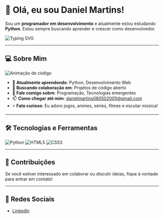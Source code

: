 # 👋 Olá, eu sou Daniel Martins!

Sou um **programador em desenvolvimento** e atualmente estou estudando **Python**. Estou sempre buscando aprender e crescer como desenvolvedor.

![Typing SVG](https://readme-typing-svg.herokuapp.com?color=36BCF7&size=24&center=true&vCenter=true&width=500&lines=Programador+em+Desenvolvimento;Amante+de+Tecnologia;Sempre+aprendendo+coisas+novas!)

---

## 💻 Sobre Mim

![Animação de código](https://www.google.com/url?sa=i&url=https%3A%2F%2Fbr.pinterest.com%2Fpin%2F887842514023350451%2F&psig=AOvVaw2LlyE41zvhdLqq33adhHfB&ust=1729481561446000&source=images&cd=vfe&opi=89978449&ved=0CBMQjRxqFwoTCNCJgoODnIkDFQAAAAAdAAAAABAE)

- 🌱 **Atualmente aprendendo**: Python, Desenvolvimento Web
- 👯 **Buscando colaboração em**: Projetos de código aberto
- 💬 **Fale comigo sobre**: Programação, Tecnologias emergentes
- 📫 **Como chegar até mim**: [danielmartins080502005@gmail.com](mailto:danielmartins080502005@gmail.com)
- ⚡ **Fato curioso**: Eu adoro jogos, animes, séries, filmes e escutar música!

---

## 🛠️ Tecnologias e Ferramentas

![Python](https://img.shields.io/badge/Python-3776AB?style=flat&logo=python&logoColor=white) ![HTML5](https://img.shields.io/badge/HTML5-E34F26?style=flat&logo=html5&logoColor=white) ![CSS3](https://img.shields.io/badge/CSS3-1572B6?style=flat&logo=css3&logoColor=white)

---

## 🎉 Contribuições

Se você estiver interessado em colaborar ou discutir ideias, fique à vontade para entrar em contato!

---

## 🔗 Redes Sociais

- [LinkedIn](https://www.linkedin.com/in/daniel-martins-7ab310322/)
